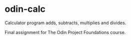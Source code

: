 # odin-calc

Calculator program adds, subtracts, multiplies and divides.

Final assignment for The Odin Project Foundations course.
